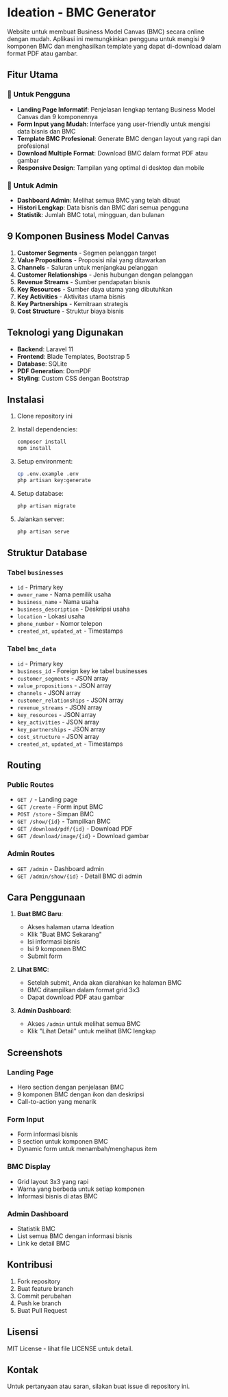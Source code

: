 # Ideation - BMC Generator

Website untuk membuat Business Model Canvas (BMC) secara online dengan mudah. Aplikasi ini memungkinkan pengguna untuk mengisi 9 komponen BMC dan menghasilkan template yang dapat di-download dalam format PDF atau gambar.

## Fitur Utama

### 🎯 Untuk Pengguna
- **Landing Page Informatif**: Penjelasan lengkap tentang Business Model Canvas dan 9 komponennya
- **Form Input yang Mudah**: Interface yang user-friendly untuk mengisi data bisnis dan BMC
- **Template BMC Profesional**: Generate BMC dengan layout yang rapi dan profesional
- **Download Multiple Format**: Download BMC dalam format PDF atau gambar
- **Responsive Design**: Tampilan yang optimal di desktop dan mobile

### 🔧 Untuk Admin
- **Dashboard Admin**: Melihat semua BMC yang telah dibuat
- **Histori Lengkap**: Data bisnis dan BMC dari semua pengguna
- **Statistik**: Jumlah BMC total, mingguan, dan bulanan

## 9 Komponen Business Model Canvas

1. **Customer Segments** - Segmen pelanggan target
2. **Value Propositions** - Proposisi nilai yang ditawarkan
3. **Channels** - Saluran untuk menjangkau pelanggan
4. **Customer Relationships** - Jenis hubungan dengan pelanggan
5. **Revenue Streams** - Sumber pendapatan bisnis
6. **Key Resources** - Sumber daya utama yang dibutuhkan
7. **Key Activities** - Aktivitas utama bisnis
8. **Key Partnerships** - Kemitraan strategis
9. **Cost Structure** - Struktur biaya bisnis

## Teknologi yang Digunakan

- **Backend**: Laravel 11
- **Frontend**: Blade Templates, Bootstrap 5
- **Database**: SQLite
- **PDF Generation**: DomPDF
- **Styling**: Custom CSS dengan Bootstrap

## Instalasi

1. Clone repository ini
2. Install dependencies:
   ```bash
   composer install
   npm install
   ```

3. Setup environment:
   ```bash
   cp .env.example .env
   php artisan key:generate
   ```

4. Setup database:
   ```bash
   php artisan migrate
   ```

5. Jalankan server:
   ```bash
   php artisan serve
   ```

## Struktur Database

### Tabel `businesses`
- `id` - Primary key
- `owner_name` - Nama pemilik usaha
- `business_name` - Nama usaha
- `business_description` - Deskripsi usaha
- `location` - Lokasi usaha
- `phone_number` - Nomor telepon
- `created_at`, `updated_at` - Timestamps

### Tabel `bmc_data`
- `id` - Primary key
- `business_id` - Foreign key ke tabel businesses
- `customer_segments` - JSON array
- `value_propositions` - JSON array
- `channels` - JSON array
- `customer_relationships` - JSON array
- `revenue_streams` - JSON array
- `key_resources` - JSON array
- `key_activities` - JSON array
- `key_partnerships` - JSON array
- `cost_structure` - JSON array
- `created_at`, `updated_at` - Timestamps

## Routing

### Public Routes
- `GET /` - Landing page
- `GET /create` - Form input BMC
- `POST /store` - Simpan BMC
- `GET /show/{id}` - Tampilkan BMC
- `GET /download/pdf/{id}` - Download PDF
- `GET /download/image/{id}` - Download gambar

### Admin Routes
- `GET /admin` - Dashboard admin
- `GET /admin/show/{id}` - Detail BMC di admin

## Cara Penggunaan

1. **Buat BMC Baru**:
   - Akses halaman utama Ideation
   - Klik "Buat BMC Sekarang"
   - Isi informasi bisnis
   - Isi 9 komponen BMC
   - Submit form

2. **Lihat BMC**:
   - Setelah submit, Anda akan diarahkan ke halaman BMC
   - BMC ditampilkan dalam format grid 3x3
   - Dapat download PDF atau gambar

3. **Admin Dashboard**:
   - Akses `/admin` untuk melihat semua BMC
   - Klik "Lihat Detail" untuk melihat BMC lengkap

## Screenshots

### Landing Page
- Hero section dengan penjelasan BMC
- 9 komponen BMC dengan ikon dan deskripsi
- Call-to-action yang menarik

### Form Input
- Form informasi bisnis
- 9 section untuk komponen BMC
- Dynamic form untuk menambah/menghapus item

### BMC Display
- Grid layout 3x3 yang rapi
- Warna yang berbeda untuk setiap komponen
- Informasi bisnis di atas BMC

### Admin Dashboard
- Statistik BMC
- List semua BMC dengan informasi bisnis
- Link ke detail BMC

## Kontribusi

1. Fork repository
2. Buat feature branch
3. Commit perubahan
4. Push ke branch
5. Buat Pull Request

## Lisensi

MIT License - lihat file LICENSE untuk detail.

## Kontak

Untuk pertanyaan atau saran, silakan buat issue di repository ini.